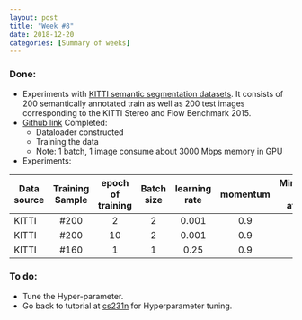 ```yaml
---
layout: post
title: "Week #8"
date: 2018-12-20
categories: [Summary of weeks]
---
```

### Done:
* Experiments with [KITTI semantic segmentation datasets](http://www.cvlibs.net/datasets/kitti/eval_semseg.php?benchmark=semantics2015). It consists of 200 semantically annotated train as well as 200 test images corresponding to the KITTI Stereo and Flow Benchmark 2015.
* [Github link](https://github.com/xysong1201/unet_segmentation) Completed:
    * Dataloader constructed
    * Training the data
    * Note: 1 batch, 1 image consume about 3000 Mbps memory in GPU
* Experiments:

| Data source   | Training Sample  | epoch of training  | Batch size | learning rate | momentum | Mimimum loss attained |
|-------------|:-----:|:-----:|:----:|:---:|:---:|-----:|
|KITTI|#200|2|2|0.001|0.9|0.798|
|KITTI| #200| 10|2|0.001|0.9|0.603|
|KITTI| #160 |1|1|0.25|0.9|0.552|

### To do:
* Tune the Hyper-parameter.
* Go back to tutorial at [cs231n](https://cs231n.github.io/) for Hyperparameter tuning.
